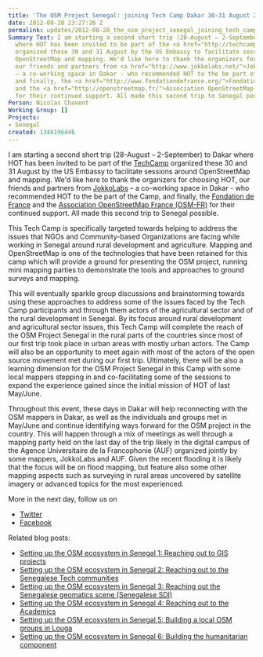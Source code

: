 ```yaml
---
title: 'The OSM Project Senegal: joining Tech Camp Dakar 30-31 August 2012'
date: 2012-08-28 23:27:26 Z
permalink: updates/2012-08-28_the_osm_project_senegal_joining_tech_camp_dakar_30-31_august_2012
Summary Text: I am starting a second short trip (28-August – 2-September) to Dakar
  where HOT has been invited to be part of the <a href="http://techcampglobal.org/">TechCamp</a>
  organized these 30 and 31 August by the US Embassy to facilitate sessions around
  OpenStreetMap and mapping. We'd like here to thank the organizers for choosing HOT,
  our friends and partners from <a href="http://www.jokkolabs.net/">JokkoLabs</a>
  – a co-working space in Dakar - who recommended HOT to the be part of the Camp,
  and finally, the <a href="http://www.fondationdefrance.org/">Fondation de France</a>
  and the <a href="http://openstreetmap.fr/">Association OpenStreetMap France (OSM-FR)</a>
  for their continued support. All made this second trip to Senegal possible.
Person: Nicolas Chavent
Working Group: []
Projects:
- Senegal
created: 1346196446
---
```


<p>I am starting a second short trip (28-August – 2-September) to Dakar where HOT has been invited to be part of the <a href="http://techcampglobal.org/">TechCamp</a> organized these 30 and 31 August by the US Embassy to facilitate sessions around OpenStreetMap and mapping. We'd like here to thank the organizers for choosing HOT, our friends and partners from <a href="http://www.jokkolabs.net/">JokkoLabs</a> – a co-working space in Dakar - who recommended HOT to the be part of the Camp, and finally, the <a href="http://www.fondationdefrance.org/">Fondation de France</a> and the <a href="http://openstreetmap.fr/">Association OpenStreetMap France (OSM-FR)</a> for their continued support. All made this second trip to Senegal possible.</p><p>This Tech Camp is specifically targeted towards helping to address the issues that NGOs and Community-based Organizations are facing while working in Senegal around rural development and agriculture. Mapping and OpenStreetMap is one of the technologies that have been retained for this camp which will provide a ground for presenting the OSM project, running mini mapping parties to demonstrate the tools and approaches to ground surveys and mapping.</p><p>This will eventually sparkle group discussions and brainstorming towards using these approaches to address some of the issues faced by the Tech Camp participants and through them actors of the agricultural sector and of the rural development in Senegal. By its focus around rural development and agricultural sector issues, this Tech Camp will complete the reach of the OSM Project Senegal in the rural parts of the countries since most of our first trip took place in urban areas with mostly urban actors. The Camp will also be an opportunity to meet again with most of the actors of the open source movement met during our first trip. Ultimately, there will be also a learning dimension for the OSM Project Senegal in this Camp with some local mappers stepping in and co-facilitating some of the sessions to expand the experience gained since the initial mission of HOT of last May/June.</p><p>Throughout this event, these days in Dakar will help reconnecting with the OSM mappers in Dakar, as well as the individuals and groups met in May/June and continue identifying ways forward for the OSM project in the country. This will happen through a mix of meetings as well through a mapping party held on the last day of the trip likely in the digital campus of the Agence Universitaire de la Francophonie (AUF) organized jointly by some mappers, JokkoLabs and AUF. Given the recent flooding it is likely that the focus will be on flood mapping, but feature also some other mapping aspects such as surveying in rural areas uncovered by satellite imagery or advanced topics for the most experienced.</p><p>More in the next day, follow us on</p><ul><li><a href="http://twitter.com/hotosm">Twitter</a></li><li><a href="http://www.facebook.com/hotosm">Facebook</a></li></ul><p>Related blog posts:</p><ul><li><a href="http://hot.openstreetmap.org/updates/2012-07-31_setting_up_the_osm_ecosystem_in_senegal_1_reaching_out_to_gis_projects">Setting up the OSM ecosystem in Senegal 1: Reaching out to GIS projects</a></li><li><a href="http://hot.openstreetmap.org/updates/2012-08-06_setting_up_the_osm_ecosystem_in_senegal_2_reaching_out_to_the_senegalese_tech_com">Setting up the OSM ecosystem in Senegal 2: Reaching out to the Senegalese Tech communities</a></li><li><a href="http://hot.openstreetmap.org/updates/2012-08-08_setting_up_the_osm_ecosystem_in_senegal_3_reaching_out_the_senegalese_geomatics_s">Setting up the OSM ecosystem in Senegal 3: Reaching out the Senegalese geomatics scene (Senegalese SDI)</a></li><li><a href="http://hot.openstreetmap.org/updates/2012-08-11_setting_up_the_osm_ecosystem_in_senegal_4_reaching_out_to_the_academics">Setting up the OSM ecosystem in Senegal 4: Reaching out to the Academics</a></li><li><a href="http://hot.openstreetmap.org/updates/2012-08-14_setting_up_the_osm_ecosystem_in_senegal_5_building_a_local_osm_groups_in_louga">Setting up the OSM ecosystem in Senegal 5: Building a local OSM groups in Louga</a></li><li><a href="http://hot.openstreetmap.org/updates/2012-08-16_setting_up_the_osm_ecosystem_in_senegal_6_building_the_humanitarian_component">Setting up the OSM ecosystem in Senegal 6: Building the humanitarian component</a></li></ul>
